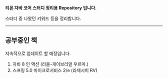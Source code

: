 **티몬 자바 코어 스터디 정리용 Repository 입니다.**

스터디 중 나왔던 키워드 등을 정리합니다.

---

## 공부중인 책

지속적으로 업데이트 할 예정입니다.

1. 자바 8 인 액션 (라울-게이브리얼 우르마.)
2. 스프링 5.0 마이크로서비스 2/e (라제시피 RV)
